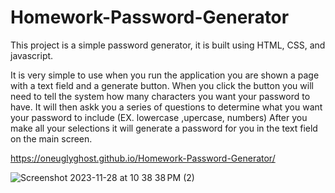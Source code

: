 # Homework-Password-Generator

This project is a simple password generator, it is built using HTML, CSS, and javascript.

It is very simple to use when you run the application you are shown a page with a text field and a generate button.
When you click the button you will need to tell the system  how many characters you want your password to have.
It will then askk you a series of questions to determine what you want your password to include (EX. lowercase ,upercase, numbers)
After you make all your selections it will generate a password for you in the text field on the main screen.

https://oneuglyghost.github.io/Homework-Password-Generator/

![Screenshot 2023-11-28 at 10 38 38 PM (2)](https://github.com/oneuglyghost/Homework-Password-Generator/assets/111449648/869e1df8-c8d2-4101-bd65-996167e825d0)
